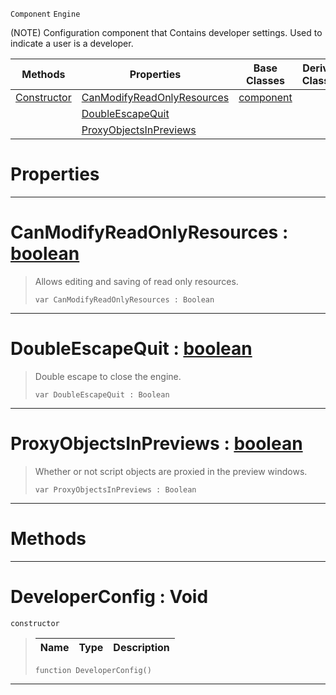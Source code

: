  `Component` `Engine`



(NOTE) Configuration component that Contains developer settings. Used to indicate a user is a developer.

|Methods|Properties|Base Classes|Derived Classes|
|---|---|---|---|
|[ Constructor](developerconfig.md#developerconfig-void)|[ CanModifyReadOnlyResources](developerconfig.md#canmodifyreadonlyresourc)|[component](component.md)| |
| |[ DoubleEscapeQuit](developerconfig.md#doubleescapequit-zilch-en)| | |
| |[ ProxyObjectsInPreviews](developerconfig.md#proxyobjectsinpreviews-z)| | |


 #  Properties


---  
 #  CanModifyReadOnlyResources : [boolean](../nada_base_types/boolean.md)

> Allows editing and saving of read only resources.
> ```TS:Nada
> var CanModifyReadOnlyResources : Boolean


---  
 #  DoubleEscapeQuit : [boolean](../nada_base_types/boolean.md)

> Double escape to close the engine.
> ```TS:Nada
> var DoubleEscapeQuit : Boolean


---  
 #  ProxyObjectsInPreviews : [boolean](../nada_base_types/boolean.md)

> Whether or not script objects are proxied in the preview windows.
> ```TS:Nada
> var ProxyObjectsInPreviews : Boolean


---  
 #  Methods


---  
 #  DeveloperConfig : Void

 `constructor`

> 
> |Name|Type|Description|
> |---|---|---|
> ```TS:Nada
> function DeveloperConfig()
> ``` 


---  
 

 
